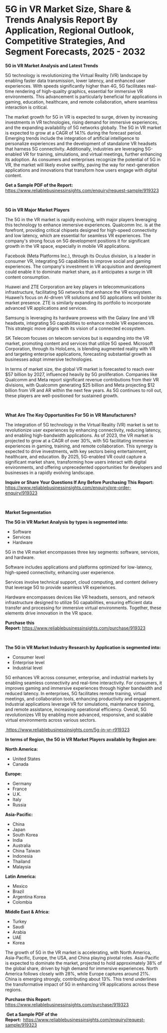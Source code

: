 <p><h1>5G in VR Market Size, Share & Trends Analysis Report By Application, Regional Outlook, Competitive Strategies, And Segment Forecasts, 2025 - 2032</h1></p><p><strong>5G in VR Market Analysis and Latest Trends</strong></p>
<p><p>5G technology is revolutionizing the Virtual Reality (VR) landscape by enabling faster data transmission, lower latency, and enhanced user experiences. With speeds significantly higher than 4G, 5G facilitates real-time rendering of high-quality graphics, essential for immersive VR environments. This advancement is particularly beneficial for applications in gaming, education, healthcare, and remote collaboration, where seamless interaction is critical.</p><p>The market growth for 5G in VR is expected to surge, driven by increasing investments in VR technologies, rising demand for immersive experiences, and the expanding availability of 5G networks globally. The 5G in VR market is expected to grow at a CAGR of 14.1% during the forecast period. Emerging trends include the integration of artificial intelligence to personalize experiences and the development of standalone VR headsets that harness 5G connectivity. Additionally, industries are leveraging 5G-enabled VR for training, simulations, and virtual meetings, further enhancing its adoption. As consumers and enterprises recognize the potential of 5G in VR, the market will likely evolve swiftly, paving the way for next-generation applications and innovations that transform how users engage with digital content.</p></p>
<p><strong>Get a Sample PDF of the Report:&nbsp;</strong> <a href="https://www.reliablebusinessinsights.com/enquiry/request-sample/919323?utm_campaign=1091&utm_medium=2&utm_source=Github&utm_content=ia&utm_term=18042025&utm_id=5g-in-vr">https://www.reliablebusinessinsights.com/enquiry/request-sample/919323</a></p>
<p>&nbsp;</p>
<p><strong>5G in VR Major Market Players</strong></p>
<p><p>The 5G in the VR market is rapidly evolving, with major players leveraging this technology to enhance immersive experiences. Qualcomm Inc. is at the forefront, providing critical chipsets designed for high-speed connectivity and low latency, which are essential for seamless VR experiences. The company's strong focus on 5G development positions it for significant growth in the VR space, especially in mobile VR applications.</p><p>Facebook (Meta Platforms Inc.), through its Oculus division, is a leader in consumer VR, integrating 5G capabilities to improve social and gaming experiences. The company's investment in VR acquisition and development could enable it to dominate market share, as it anticipates a surge in VR content consumption.</p><p>Huawei and ZTE Corporation are key players in telecommunications infrastructure, facilitating 5G networks that enhance the VR ecosystem. Huawei’s focus on AI-driven VR solutions and 5G applications will bolster its market presence. ZTE is similarly expanding its portfolio to incorporate advanced VR applications and services.</p><p>Samsung is leveraging its hardware prowess with the Galaxy line and VR headsets, integrating 5G capabilities to enhance mobile VR experiences. This strategic move aligns with its vision of a connected ecosystem.</p><p>SK Telecom focuses on telecom services but is expanding into the VR market, promoting content and services that utilize 5G speed. Microsoft Corporation, through its HoloLens, is blending augmented reality with VR and targeting enterprise applications, forecasting substantial growth as businesses adopt immersive technologies.</p><p>In terms of market size, the global VR market is forecasted to reach over $57 billion by 2027, influenced heavily by 5G proliferation. Companies like Qualcomm and Meta report significant revenue contributions from their VR divisions, with Qualcomm generating $25 billion and Meta projecting $12 billion from VR and AR within the next few years. As 5G continues to roll out, these players are well-positioned for sustained growth.</p></p>
<p>&nbsp;</p>
<p><strong>What Are The Key Opportunities For 5G in VR Manufacturers?</strong></p>
<p><p>The integration of 5G technology in the Virtual Reality (VR) market is set to revolutionize user experiences by enhancing connectivity, reducing latency, and enabling high-bandwidth applications. As of 2023, the VR market is projected to grow at a CAGR of over 30%, with 5G facilitating immersive experiences in gaming, training, and remote collaboration. This synergy is expected to drive investments, with key sectors being entertainment, healthcare, and education. By 2025, 5G-enabled VR could capture a significant market share, transforming how users interact with digital environments, and offering unprecedented opportunities for developers and businesses in a rapidly evolving landscape.</p></p>
<p><strong>Inquire or Share Your Questions If Any Before Purchasing This Report:</strong> <a href="https://www.reliablebusinessinsights.com/enquiry/pre-order-enquiry/919323?utm_campaign=1091&utm_medium=2&utm_source=Github&utm_content=ia&utm_term=18042025&utm_id=5g-in-vr">https://www.reliablebusinessinsights.com/enquiry/pre-order-enquiry/919323</a></p>
<p>&nbsp;</p>
<p><strong>Market Segmentation</strong></p>
<p><strong>The 5G in VR Market Analysis by types is segmented into:</strong></p>
<p><ul><li>Software</li><li>Services</li><li>Hardware</li></ul></p>
<p><p>5G in the VR market encompasses three key segments: software, services, and hardware. </p><p>Software includes applications and platforms optimized for low-latency, high-speed connectivity, enhancing user experience. </p><p>Services involve technical support, cloud computing, and content delivery that leverage 5G to provide seamless VR experiences. </p><p>Hardware encompasses devices like VR headsets, sensors, and network infrastructure designed to utilize 5G capabilities, ensuring efficient data transfer and processing for immersive virtual environments. Together, these elements drive innovation in the VR space.</p></p>
<p><strong>Purchase this Report:&nbsp;</strong><a href="https://www.reliablebusinessinsights.com/purchase/919323?utm_campaign=1091&utm_medium=2&utm_source=Github&utm_content=ia&utm_term=18042025&utm_id=5g-in-vr">https://www.reliablebusinessinsights.com/purchase/919323</a></p>
<p>&nbsp;</p>
<p><strong>The 5G in VR Market Industry Research by Application is segmented into:</strong></p>
<p><ul><li>Consumer level</li><li>Enterprise level</li><li>Industrial level</li></ul></p>
<p><p>5G enhances VR across consumer, enterprise, and industrial markets by enabling seamless connectivity and real-time interactivity. For consumers, it improves gaming and immersive experiences through higher bandwidth and reduced latency. In enterprises, 5G facilitates remote training, virtual meetings, and collaboration tools, enhancing productivity and engagement. Industrial applications leverage VR for simulations, maintenance training, and remote assistance, increasing operational efficiency. Overall, 5G revolutionizes VR by enabling more advanced, responsive, and scalable virtual environments across various sectors.</p></p>
<p><a href="https://www.reliablebusinessinsights.com/5g-in-vr-r919323?utm_campaign=1091&utm_medium=2&utm_source=Github&utm_content=ia&utm_term=18042025&utm_id=5g-in-vr">&nbsp;https://www.reliablebusinessinsights.com/5g-in-vr-r919323</a></p>
<p><strong>In terms of Region, the 5G in VR Market Players available by Region are:</strong></p>
<p>
    <p> <strong> North America: </strong>
        <ul>
            <li>United States</li>
            <li>Canada</li>
        </ul>
        </p> 
    <p> <strong> Europe: </strong>
        <ul>
            <li>Germany</li>
            <li>France</li>
            <li>U.K.</li>
            <li>Italy</li>
            <li>Russia</li>
        </ul>
        </p> 
    <p> <strong> Asia-Pacific: </strong>
        <ul>
            <li>China</li>
            <li>Japan</li>
            <li>South Korea</li>
            <li>India</li>
            <li>Australia</li>
            <li>China Taiwan</li>
            <li>Indonesia</li>
            <li>Thailand</li>
            <li>Malaysia</li>
        </ul>
        </p> 
    <p> <strong> Latin America: </strong>
        <ul>
            <li>Mexico</li>
            <li>Brazil</li>
            <li>Argentina Korea</li>
            <li>Colombia</li>
        </ul>
        </p> 
    <p> <strong> Middle East & Africa: </strong>
        <ul>
            <li>Turkey</li>
            <li>Saudi</li>
            <li>Arabia</li>
            <li>UAE</li>
            <li>Korea</li>
        </ul>
    </p>
    </p>
<p><p>The growth of 5G in the VR market is accelerating, with North America, Asia-Pacific, Europe, the USA, and China playing pivotal roles. Asia-Pacific is expected to dominate the market, projected to hold approximately 38% of the global share, driven by high demand for immersive experiences. North America follows closely with 28%, while Europe captures around 21%. China is emerging strongly, contributing about 13%. This trend underlines the transformative impact of 5G in enhancing VR applications across these regions.</p></p>
<p><strong>Purchase this Report: </strong><a href="https://www.reliablebusinessinsights.com/purchase/919323?utm_campaign=1091&utm_medium=2&utm_source=Github&utm_content=ia&utm_term=18042025&utm_id=5g-in-vr">https://www.reliablebusinessinsights.com/purchase/919323</a></p>
<p>&nbsp;<strong>Get a Sample PDF of the Report:&nbsp;&nbsp;</strong><a href="https://www.reliablebusinessinsights.com/enquiry/request-sample/919323?utm_campaign=1091&utm_medium=2&utm_source=Github&utm_content=ia&utm_term=18042025&utm_id=5g-in-vr">https://www.reliablebusinessinsights.com/enquiry/request-sample/919323</a></p>
<p><strong></strong></p>
<p><p></p><p></p><p></p></p>
